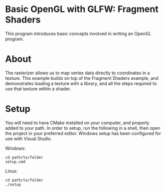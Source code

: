 # Basic OpenGL with GLFW: Fragment Shaders

This program introduces basic concepts involved in writing an OpenGL program.

# About

The rasterizer allows us to map vertex data directly to coordinates in a texture.
This example builds on top of the Fragment Shaders example, and demonstrates loading a texture with a library, and all the steps required to use that texture within a shader.

# Setup

You will need to have CMake installed on your computer, and properly added to your path.
In order to setup, run the following in a shell, then open the project in your preferred editor.
Windows setup has been configured for use with Visual Studio.

Windows:
```
cd path/to/folder
setup.cmd
```
Linux:
```
cd path/to/folder
./setup
```
